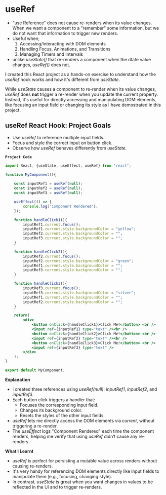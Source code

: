 # useRef
- "use Reference" does not cause re-renders when its value changes. When we want a component to a "remember" some information, but we do not want that information to trigger new renders.
- Useful when;
     1. Accessing/Interacting with DOM elements
     2. Handling Focus, Animations, and Transitions
     3. Managing Timers and Intervals
- unlike *useState()* that re-renders a component when the dtate value changes, *useRef()* does not.

I created this React project as a hands-on exercise to understand how the *useRef* hook works and how it's different from *useState*.

While *useState* causes a component to re-render when its value changes, *useRef* does **not** trigger a re-render when you update the current property. Instead, it's useful for directly accessing and manipulating DOM elements, like focusing an input field or changing its style as I have demostrated in this project.

## useRef React Hook: Project Goals
- Use *useRef* to reference multiple input fields.
- Focus and style the correct input on button click.
- Observe how *useRef* behaves differently from *useState*.

**`Project Code`**
```jsx
import React, {useState, useEffect, useRef} from "react";

function MyComponent(){
    
    const inputRef1 = useRef(null);
    const inputRef2 = useRef(null);
    const inputRef3 = useRef(null);

    useEffect(() => {
        console.log("Component Rendered");
    });

    function handleClick1(){
        inputRef1.current.focus();
        inputRef1.current.style.backgroundColor = "yellow";
        inputRef2.current.style.backgroundColor = "";
        inputRef3.current.style.backgroundColor = "";
    }

    function handleClick2(){
        inputRef2.current.focus();
        inputRef2.current.style.backgroundColor = "green";
        inputRef1.current.style.backgroundColor = "";
        inputRef3.current.style.backgroundColor = "";
    }

    function handleClick3(){
        inputRef3.current.focus();
        inputRef3.current.style.backgroundColor = "silver";
        inputRef1.current.style.backgroundColor = "";
        inputRef2.current.style.backgroundColor = "";
    }

    return(
        <div>
            <button onClick={handleClick1}>Click Me!</button> <br />
            <input ref={inputRef1} type="text" /><br />
            <button onClick={handleClick2}>Click Me!</button> <br />
            <input ref={inputRef2} type="text" /><br />
            <button onClick={handleClick3}>Click Me!</button> <br />
            <input ref={inputRef3} type="text" />
        </div>
    );
}

export default MyComponent;
```

**Explanation**

- I created three references using *useRef(null)*: *inputRef1*, *inputRef2*, and *inputRef3*.
- Each button click triggers a handler that:
     - Focuses the corresponding input field.
     - Changes its background color.
     - Resets the styles of the other input fields.
- *useRef* lets me directly access the DOM elements via *current*, without triggering a re-render.
- The *useEffect* logs "Component Rendered" each time the component renders, helping me verify that using *useRef* didn’t cause any re-renders.

**What I Learnt**

- *useRef* is perfect for persisting a mutable value across renders without causing re-renders.
- It's very handy for referencing DOM elements directly like input fields to manipulate them (e.g., focusing, changing style).
- In contrast, *useState* is great when you want changes in values to be reflected in the UI and to trigger re-renders.